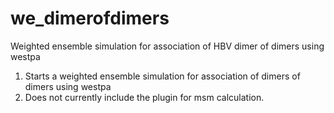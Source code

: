 # we_dimerofdimers
Weighted ensemble simulation for association of HBV dimer of dimers using westpa
1. Starts a weighted ensemble simulation for association of dimers of dimers using westpa
2. Does not currently include the plugin for msm calculation.
